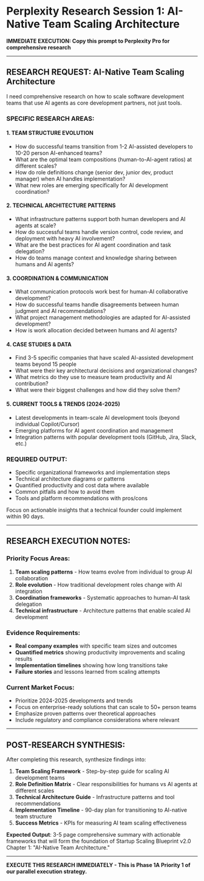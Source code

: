 # Perplexity Research Session 1: AI-Native Team Scaling Architecture
**IMMEDIATE EXECUTION: Copy this prompt to Perplexity Pro for comprehensive research**

---

## **RESEARCH REQUEST: AI-Native Team Scaling Architecture**

I need comprehensive research on how to scale software development teams that use AI agents as core development partners, not just tools.

### **SPECIFIC RESEARCH AREAS:**

#### **1. TEAM STRUCTURE EVOLUTION**
- How do successful teams transition from 1-2 AI-assisted developers to 10-20 person AI-enhanced teams?
- What are the optimal team compositions (human-to-AI-agent ratios) at different scales?
- How do role definitions change (senior dev, junior dev, product manager) when AI handles implementation?
- What new roles are emerging specifically for AI development coordination?

#### **2. TECHNICAL ARCHITECTURE PATTERNS**  
- What infrastructure patterns support both human developers and AI agents at scale?
- How do successful teams handle version control, code review, and deployment with heavy AI involvement?
- What are the best practices for AI agent coordination and task delegation?
- How do teams manage context and knowledge sharing between humans and AI agents?

#### **3. COORDINATION & COMMUNICATION**
- What communication protocols work best for human-AI collaborative development?
- How do successful teams handle disagreements between human judgment and AI recommendations?
- What project management methodologies are adapted for AI-assisted development?
- How is work allocation decided between humans and AI agents?

#### **4. CASE STUDIES & DATA**
- Find 3-5 specific companies that have scaled AI-assisted development teams beyond 15 people
- What were their key architectural decisions and organizational changes?
- What metrics do they use to measure team productivity and AI contribution?
- What were their biggest challenges and how did they solve them?

#### **5. CURRENT TOOLS & TRENDS (2024-2025)**
- Latest developments in team-scale AI development tools (beyond individual Copilot/Cursor)
- Emerging platforms for AI agent coordination and management
- Integration patterns with popular development tools (GitHub, Jira, Slack, etc.)

### **REQUIRED OUTPUT:**
- Specific organizational frameworks and implementation steps
- Technical architecture diagrams or patterns
- Quantified productivity and cost data where available
- Common pitfalls and how to avoid them
- Tools and platform recommendations with pros/cons

Focus on actionable insights that a technical founder could implement within 90 days.

---

## **RESEARCH EXECUTION NOTES:**

### **Priority Focus Areas:**
1. **Team scaling patterns** - How teams evolve from individual to group AI collaboration
2. **Role evolution** - How traditional development roles change with AI integration
3. **Coordination frameworks** - Systematic approaches to human-AI task delegation
4. **Technical infrastructure** - Architecture patterns that enable scaled AI development

### **Evidence Requirements:**
- **Real company examples** with specific team sizes and outcomes
- **Quantified metrics** showing productivity improvements and scaling results
- **Implementation timelines** showing how long transitions take
- **Failure stories** and lessons learned from scaling attempts

### **Current Market Focus:**
- Prioritize 2024-2025 developments and trends
- Focus on enterprise-ready solutions that can scale to 50+ person teams
- Emphasize proven patterns over theoretical approaches
- Include regulatory and compliance considerations where relevant

---

## **POST-RESEARCH SYNTHESIS:**

After completing this research, synthesize findings into:

1. **Team Scaling Framework** - Step-by-step guide for scaling AI development teams
2. **Role Definition Matrix** - Clear responsibilities for humans vs AI agents at different scales
3. **Technical Architecture Guide** - Infrastructure patterns and tool recommendations
4. **Implementation Timeline** - 90-day plan for transitioning to AI-native team structure
5. **Success Metrics** - KPIs for measuring AI team scaling effectiveness

**Expected Output**: 3-5 page comprehensive summary with actionable frameworks that will form the foundation of Startup Scaling Blueprint v2.0 Chapter 1: "AI-Native Team Architecture."

---

**EXECUTE THIS RESEARCH IMMEDIATELY - This is Phase 1A Priority 1 of our parallel execution strategy.**